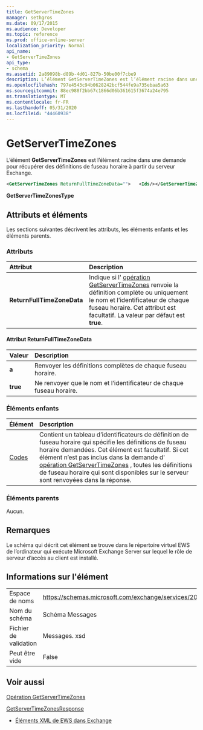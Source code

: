 ```yaml
---
title: GetServerTimeZones
manager: sethgros
ms.date: 09/17/2015
ms.audience: Developer
ms.topic: reference
ms.prod: office-online-server
localization_priority: Normal
api_name:
- GetServerTimeZones
api_type:
- schema
ms.assetid: 2a89098b-d89b-4d01-827b-50be00f7cbe9
description: L’élément GetServerTimeZones est l’élément racine dans une demande pour récupérer des définitions de fuseau horaire à partir du serveur Exchange.
ms.openlocfilehash: 797e4543c94b0628242bcf544fe9a735ebaa5a63
ms.sourcegitcommit: 88ec988f2bb67c1866d06b361615f3674a24e795
ms.translationtype: MT
ms.contentlocale: fr-FR
ms.lasthandoff: 05/31/2020
ms.locfileid: "44460938"
---
```

# <a name="getservertimezones"></a>GetServerTimeZones

L’élément **GetServerTimeZones** est l’élément racine dans une demande pour récupérer des définitions de fuseau horaire à partir du serveur Exchange. 
  
```xml
<GetServerTimeZones ReturnFullTimeZoneData="">   <Ids/></GetServerTimeZones>
```

 **GetServerTimeZonesType**
## <a name="attributes-and-elements"></a>Attributs et éléments

Les sections suivantes décrivent les attributs, les éléments enfants et les éléments parents.
  
### <a name="attributes"></a>Attributs

|**Attribut**|**Description**|
|:-----|:-----|
|**ReturnFullTimeZoneData** <br/> |Indique si l' [opération GetServerTimeZones](getservertimezones-operation.md) renvoie la définition complète ou uniquement le nom et l’identificateur de chaque fuseau horaire. Cet attribut est facultatif. La valeur par défaut est **true**.  <br/> |
   
#### <a name="returnfulltimezonedata-attribute"></a>Attribut ReturnFullTimeZoneData

|**Valeur**|**Description**|
|:-----|:-----|
|**a** <br/> |Renvoyer les définitions complètes de chaque fuseau horaire.  <br/> |
|**true** <br/> |Ne renvoyer que le nom et l’identificateur de chaque fuseau horaire.  <br/> |
   
### <a name="child-elements"></a>Éléments enfants

|**Élément**|**Description**|
|:-----|:-----|
|[Codes](ids.md) <br/> |Contient un tableau d’identificateurs de définition de fuseau horaire qui spécifie les définitions de fuseau horaire demandées. Cet élément est facultatif. Si cet élément n’est pas inclus dans la demande d' [opération GetServerTimeZones](getservertimezones-operation.md) , toutes les définitions de fuseau horaire qui sont disponibles sur le serveur sont renvoyées dans la réponse.  <br/> |
   
### <a name="parent-elements"></a>Éléments parents

Aucun.
  
## <a name="remarks"></a>Remarques

Le schéma qui décrit cet élément se trouve dans le répertoire virtuel EWS de l’ordinateur qui exécute Microsoft Exchange Server sur lequel le rôle de serveur d’accès au client est installé.
  
## <a name="element-information"></a>Informations sur l'élément

|||
|:-----|:-----|
|Espace de noms  <br/> |https://schemas.microsoft.com/exchange/services/2006/messages  <br/> |
|Nom du schéma  <br/> |Schéma Messages  <br/> |
|Fichier de validation  <br/> |Messages. xsd  <br/> |
|Peut être vide  <br/> |False  <br/> |
   
## <a name="see-also"></a>Voir aussi



[Opération GetServerTimeZones](getservertimezones-operation.md)
  
[GetServerTimeZonesResponse](getservertimezonesresponse.md)


- [Éléments XML de EWS dans Exchange](ews-xml-elements-in-exchange.md)

